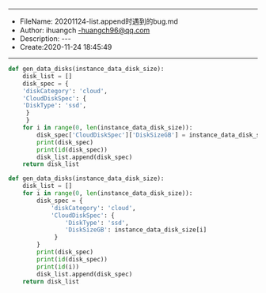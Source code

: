 ___
- FileName: 20201124-list.append时遇到的bug.md
- Author: ihuangch -huangch96@qq.com
- Description: ---
- Create:2020-11-24 18:45:49
___

```python
def gen_data_disks(instance_data_disk_size):
    disk_list = []
    disk_spec = {
    'diskCategory': 'cloud',
    'CloudDiskSpec': {
    'DiskType': 'ssd',
     }
     }
    for i in range(0, len(instance_data_disk_size)):
        disk_spec['CloudDiskSpec']['DiskSizeGB'] = instance_data_disk_size[i]
        print(disk_spec)
        print(id(disk_spec))
        disk_list.append(disk_spec)
    return disk_list
```

```python
def gen_data_disks(instance_data_disk_size):
    disk_list = []
    for i in range(0, len(instance_data_disk_size)):
        disk_spec = {
            'diskCategory': 'cloud',
            'CloudDiskSpec': {
                'DiskType': 'ssd',
                'DiskSizeGB': instance_data_disk_size[i]
             }
        }
        print(disk_spec)
        print(id(disk_spec))
        print(id(i))
        disk_list.append(disk_spec)
    return disk_list
```